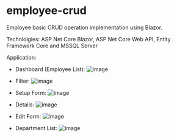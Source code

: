 # employee-crud
Employee basic CRUD operation implementation using Blazor. 

Technlolgies: ASP Net Core Blazor, ASP Net Core Web API, Entity Framework Core and MSSQL Server

Application:
- Dashboard (Employee List):
  ![image](https://github.com/user-attachments/assets/e423abd6-ad53-4a46-b10c-8a84a883abe1)

- Filter:
  ![image](https://github.com/user-attachments/assets/87f04df3-1106-4ab5-a066-ffe7ec01e2fd)

- Setup Form:
![image](https://github.com/user-attachments/assets/04d2197e-07ed-40d1-97e1-66fd77573cc3)

- Details:
![image](https://github.com/user-attachments/assets/49e5eac9-34d7-404b-8824-aafd0621c64c)

- Edit Form:
![image](https://github.com/user-attachments/assets/9b510029-5d65-45a7-a1c8-634423f0086f)

- Department List:
![image](https://github.com/user-attachments/assets/308bbec3-72fd-4e0b-888b-d13c1c77b895)




